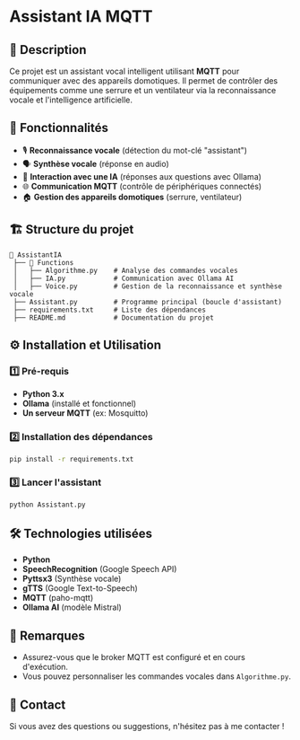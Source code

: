 # Assistant IA MQTT

## 📌 Description
Ce projet est un assistant vocal intelligent utilisant **MQTT** pour communiquer avec des appareils domotiques. Il permet de contrôler des équipements comme une serrure et un ventilateur via la reconnaissance vocale et l'intelligence artificielle.

## 🚀 Fonctionnalités
- 🎙️ **Reconnaissance vocale** (détection du mot-clé "assistant")
- 🗣️ **Synthèse vocale** (réponse en audio)
- 🤖 **Interaction avec une IA** (réponses aux questions avec Ollama)
- 🌐 **Communication MQTT** (contrôle de périphériques connectés)
- 🏠 **Gestion des appareils domotiques** (serrure, ventilateur)

## 🏗️ Structure du projet
```
📂 AssistantIA
 ├── 📂 Functions
 │   ├── Algorithme.py    # Analyse des commandes vocales
 │   ├── IA.py            # Communication avec Ollama AI
 │   ├── Voice.py         # Gestion de la reconnaissance et synthèse vocale
 ├── Assistant.py         # Programme principal (boucle d'assistant)
 ├── requirements.txt     # Liste des dépendances
 ├── README.md            # Documentation du projet
```

## ⚙️ Installation et Utilisation

### 1️⃣ Pré-requis
- **Python 3.x**
- **Ollama** (installé et fonctionnel)
- **Un serveur MQTT** (ex: Mosquitto)

### 2️⃣ Installation des dépendances
```bash
pip install -r requirements.txt
```

### 3️⃣ Lancer l'assistant
```bash
python Assistant.py
```

## 🛠️ Technologies utilisées
- **Python**
- **SpeechRecognition** (Google Speech API)
- **Pyttsx3** (Synthèse vocale)
- **gTTS** (Google Text-to-Speech)
- **MQTT** (paho-mqtt)
- **Ollama AI** (modèle Mistral)

## 📌 Remarques
- Assurez-vous que le broker MQTT est configuré et en cours d'exécution.
- Vous pouvez personnaliser les commandes vocales dans `Algorithme.py`.

## 📧 Contact
Si vous avez des questions ou suggestions, n'hésitez pas à me contacter !
